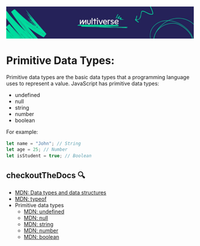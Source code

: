 ![MV Logo](/logo.jpg)
# Primitive Data Types:

Primitive data types are the basic data types that a programming language uses to represent a value.
JavaScript has primitive data types: 
- undefined
- null
- string
- number
- boolean

For example:

```js
let name = "John"; // String
let age = 25; // Number
let isStudent = true; // Boolean
```

## checkoutTheDocs 🔍
- [MDN: Data types and data structures](https://developer.mozilla.org/en-US/docs/Web/JavaScript/Data_structures)
- [MDN: typeof](https://developer.mozilla.org/en-US/docs/Web/JavaScript/Reference/Operators/typeof)
- Primitive data types
  - [MDN: undefined](https://developer.mozilla.org/en-US/docs/Web/JavaScript/Reference/Global_Objects/undefined)
  - [MDN: null](https://developer.mozilla.org/en-US/docs/Web/JavaScript/Reference/Global_Objects/null)
  - [MDN: string](https://developer.mozilla.org/en-US/docs/Web/JavaScript/Reference/Global_Objects/String)
  - [MDN: number](https://developer.mozilla.org/en-US/docs/Web/JavaScript/Reference/Global_Objects/Number)
  - [MDN: boolean](https://developer.mozilla.org/en-US/docs/Web/JavaScript/Reference/Global_Objects/Boolean)